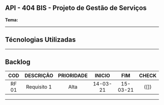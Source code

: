 ## API - 404 BIS - Projeto de Gestão de Serviços
**Tema:** 
***
## Técnologias Utilizadas

***

## Backlog
COD | DESCRIÇÃO | PRIORIDADE | INICIO | FIM | CHECK |
:--:|:---------:|:----------:|:------:|:---:|:-----:|
RF 01 | Requisito 1 | Alta | 14-03-21 | 15-03-21 | ([]) |  

***
